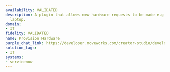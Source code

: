 ```yaml
---
availability: VALIDATED
description: A plugin that allows new hardware requests to be made e.g., new hire
  laptop.
domain:
- IT
fidelity: VALIDATED
name: Provision Hardware
purple_chat_link: https://developer.moveworks.com/creator-studio/developer-tools/purple-chat/?conversation=%7B%22startTimestamp%22%3A%2211%3A43%2BAM%22%2C%22messages%22%3A%5B%7B%22role%22%3A%22user%22%2C%22parts%22%3A%5B%7B%22richText%22%3A%22I+need+to+request+a+laptop+for+our+new+hire.%22%7D%5D%7D%2C%7B%22role%22%3A%22assistant%22%2C%22parts%22%3A%5B%7B%22richText%22%3A%22Sure%2C+I+can+help+with+that.+I+just+need+a+few+details.+What+is+the+new+hire%27s+name+and+their+start+date%3F%22%7D%5D%7D%2C%7B%22role%22%3A%22user%22%2C%22parts%22%3A%5B%7B%22richText%22%3A%22The+new+hire+is+Jamie+Smith%2C+starting+on+June+1st.%22%7D%5D%7D%2C%7B%22role%22%3A%22assistant%22%2C%22parts%22%3A%5B%7B%22richText%22%3A%22Great%21+What+laptop+model+should+we+request+for+Jamie%3F%22%7D%5D%7D%2C%7B%22role%22%3A%22user%22%2C%22parts%22%3A%5B%7B%22richText%22%3A%22Please+request+a+MacBook+Pro.%22%7D%5D%7D%2C%7B%22role%22%3A%22assistant%22%2C%22parts%22%3A%5B%7B%22richText%22%3A%22Let+me+confirm+the+details+before+submitting+the+request.%3Cbr%3E%22%7D%2C%7B%22richText%22%3A%22%3Cb%3E%3Cp%3EPlease+confirm+the+laptop+request+details%3Cbr%3E%3C%2Fp%3E%3C%2Fb%3E%3Cbr%3E%3Cp%3E%3Cb%3ENew+Hire%3A+%3C%2Fb%3EJamie+Smith%3Cbr%3E%3Cb%3EStart+Date%3A%3C%2Fb%3E+June+1st%3Cbr%3E%3Cb%3ELaptop+Model%3A+%3C%2Fb%3EMacBook+Pro%3Cbr%3E%3C%2Fp%3E%22%7D%2C%7B%22buttons%22%3A%5B%7B%22style%22%3A%22filled%22%2C%22buttonText%22%3A%22Submit+Request%22%7D%2C%7B%22style%22%3A%22outlined%22%2C%22buttonText%22%3A%22Edit+Details%22%7D%2C%7B%22style%22%3A%22outlined%22%2C%22buttonText%22%3A%22Cancel%22%7D%5D%7D%5D%7D%5D%7D
solution_tags:
- IT
systems:
- servicenow
---
```

